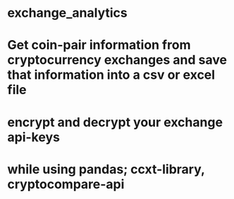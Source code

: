 # exchange_analytics
# Get coin-pair information from cryptocurrency exchanges and save that information into a csv or excel file
# encrypt and decrypt your exchange api-keys
# while using pandas; ccxt-library, cryptocompare-api

